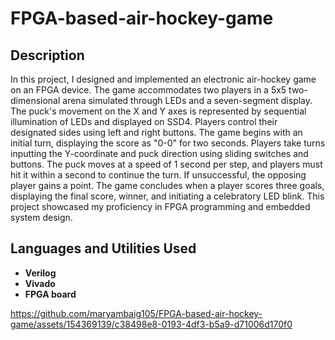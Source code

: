 
<h1>FPGA-based-air-hockey-game</h1>

<h2>Description</h2>
In this project, I designed and implemented an electronic air-hockey game on an FPGA device. The game accommodates two players in a 5x5 two-dimensional arena simulated through LEDs and a seven-segment display. The puck's movement on the X and Y axes is represented by sequential illumination of LEDs and displayed on SSD4. Players control their designated sides using left and right buttons. The game begins with an initial turn, displaying the score as "0-0" for two seconds. Players take turns inputting the Y-coordinate and puck direction using sliding switches and buttons. The puck moves at a speed of 1 second per step, and players must hit it within a second to continue the turn. If unsuccessful, the opposing player gains a point. The game concludes when a player scores three goals, displaying the final score, winner, and initiating a celebratory LED blink. This project showcased my proficiency in FPGA programming and embedded system design.
<br />


<h2>Languages and Utilities Used</h2>

- <b>Verilog</b> 
- <b>Vivado</b>
- <b>FPGA board</b>



https://github.com/maryambaig105/FPGA-based-air-hockey-game/assets/154369139/c38498e8-0193-4df3-b5a9-d71006d170f0


